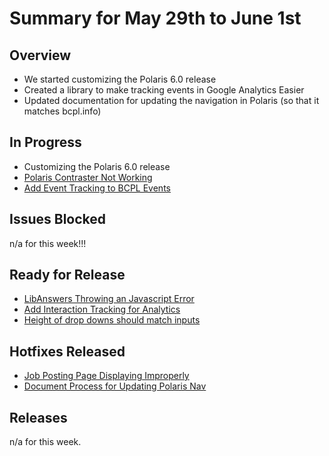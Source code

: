 # Summary for May 29th to June 1st

## Overview

- We started customizing the Polaris 6.0 release
- Created a library to make tracking events in Google Analytics Easier
- Updated documentation for updating the navigation in Polaris (so that it matches bcpl.info)

## In Progress

- Customizing the Polaris 6.0 release
- [Polaris Contraster Not Working](https://github.com/baltimorecounty/BCPL-assets/issues/490)
- [Add Event Tracking to BCPL Events](https://github.com/baltimorecounty/BCPL-assets/issues/495)

## Issues Blocked
n/a for this week!!!

## Ready for Release

- [LibAnswers Throwing an Javascript Error](https://github.com/baltimorecounty/BCPL-assets/issues/224)
- [Add Interaction Tracking for Analytics](https://github.com/baltimorecounty/BCPL-assets/issues/448)
- [Height of drop downs should match inputs](https://github.com/baltimorecounty/BCPL-assets/issues/493)

## Hotfixes Released

- [Job Posting Page Displaying Improperly](https://github.com/baltimorecounty/BCPL-assets/issues/486)
- [Document Process for Updating Polaris Nav](https://github.com/baltimorecounty/BCPL-assets/issues/407)

## Releases

n/a for this week.